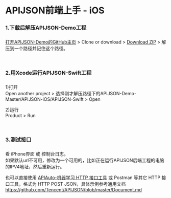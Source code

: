 # APIJSON前端上手 - iOS 

### 1.下载后解压APIJSON-Demo工程<h3/>

[打开APIJSON-Demo的GitHub主页](https://github.com/APIJSON/APIJSON-Demo) &gt; Clone or download &gt; [Download ZIP](https://github.com/APIJSON/APIJSON-Demo/archive/master.zip) &gt; 解压到一个路径并记住这个路径。

<br />

### 2.用Xcode运行APIJSON-Swift工程<h3/>


1)打开<br />
Open another project > 选择刚才解压路径下的APIJSON-Demo-Master/APIJSON-iOS/APIJSON-Swift > Open

2)运行<br />
Product > Run

<br />

### 3.测试接口<h3/>

看 iPhone界面 或 控制台日志。<br />
如果默认url不可用，修改为一个可用的，比如正在运行APIJSON后端工程的电脑的IPV4地址，然后重新运行。

也可以直接使用 [APIAuto-机器学习 HTTP 接口工具](http://apijson.cn/api) 或 Postman 等其它 HTTP 接口工具，格式为 HTTP POST JSON，具体示例参考通用文档 <br />
https://github.com/Tencent/APIJSON/blob/master/Document.md
<br />
